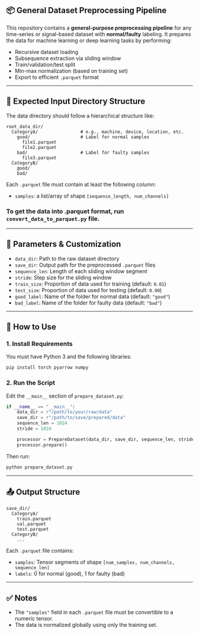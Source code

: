 ## 📦 General Dataset Preprocessing Pipeline

This repository contains a **general-purpose preprocessing pipeline** for any time-series or signal-based dataset with **normal/faulty** labeling. It prepares the data for machine learning or deep learning tasks by performing:

* Recursive dataset loading
* Subsequence extraction via sliding window
* Train/validation/test split
* Min-max normalization (based on training set)
* Export to efficient `.parquet` format

---

## 📁 Expected Input Directory Structure

The data directory should follow a hierarchical structure like:

```
root_data_dir/
  CategoryA/                # e.g., machine, device, location, etc.
    good/                   # Label for normal samples
      file1.parquet
      file2.parquet
    bad/                    # Label for faulty samples
      file3.parquet
  CategoryB/
    good/
    bad/
```

Each `.parquet` file must contain at least the following column:

* `samples`: a list/array of shape `[sequence_length, num_channels]`

### To get the data into .parquet format, run `convert_data_to_parquet.py` file.

---

## 🔧 Parameters & Customization

* `data_dir`: Path to the raw dataset directory
* `save_dir`: Output path for the preprocessed `.parquet` files
* `sequence_len`: Length of each sliding window segment
* `stride`: Step size for the sliding window
* `train_size`: Proportion of data used for training (default: `0.01`)
* `test_size`: Proportion of data used for testing (default: `0.90`)
* `good_label`: Name of the folder for normal data (default: `"good"`)
* `bad_label`: Name of the folder for faulty data (default: `"bad"`)

---

## 🚀 How to Use

### 1. Install Requirements

You must have Python 3 and the following libraries:

```bash
pip install torch pyarrow numpy
```

### 2. Run the Script

Edit the `__main__` section of `prepare_dataset.py`:

```python
if __name__ == "__main__":
    data_dir = r"/path/to/your/raw/data"
    save_dir = r"/path/to/save/prepared/data"
    sequence_len = 1024
    stride = 1024

    processor = PrepareDataset(data_dir, save_dir, sequence_len, stride)
    processor.prepare()
```

Then run:

```bash
python prepare_dataset.py
```

---

## 📤 Output Structure

```
save_dir/
  CategoryA/
    train.parquet
    val.parquet
    test.parquet
  CategoryB/
    ...
```

Each `.parquet` file contains:

* `samples`: Tensor segments of shape `[num_samples, num_channels, sequence_len]`
* `labels`: 0 for normal (good), 1 for faulty (bad)

---

## ✅ Notes

* The `"samples"` field in each `.parquet` file must be convertible to a numeric tensor.
* The data is normalized globally using only the training set.
